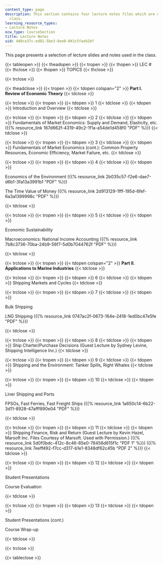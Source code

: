 ```yaml
---
content_type: page
description: This section contains four lecture notes files which are used in the
  class.
learning_resource_types:
- Lecture Notes
ocw_type: CourseSection
title: Lecture Notes
uid: 4d0ce37c-ed81-5be3-8ee0-041c5faeb2bf
---
```


This page presents a selection of lecture slides and notes used in the class.

{{< tableopen >}}
{{< theadopen >}}
{{< tropen >}}
{{< thopen >}}
LEC #
{{< thclose >}}
{{< thopen >}}
TOPICS
{{< thclose >}}

{{< trclose >}}

{{< theadclose >}}
{{< tropen >}}
{{< tdopen colspan="2" >}}
**Part I. Review of Economic Theory**
{{< tdclose >}}

{{< trclose >}}
{{< tropen >}}
{{< tdopen >}}
1
{{< tdclose >}}
{{< tdopen >}}
Introduction and Overview
{{< tdclose >}}

{{< trclose >}}
{{< tropen >}}
{{< tdopen >}}
2
{{< tdclose >}}
{{< tdopen >}}
Fundamentals of Market Economics: Supply and Demand, Elasticity, etc. ({{% resource_link 167d662f-4319-49c2-1f1a-a54de1d458f0 "PDF" %}})
{{< tdclose >}}

{{< trclose >}}
{{< tropen >}}
{{< tdopen >}}
3
{{< tdclose >}}
{{< tdopen >}}
Fundamentals of Market Economics (cont.): Common Property Resources, Economic Efficiency, Market Failure, etc.
{{< tdclose >}}

{{< trclose >}}
{{< tropen >}}
{{< tdopen >}}
4
{{< tdclose >}}
{{< tdopen >}}


Economics of the Environment ({{% resource_link 2b035c57-f2e6-dae7-d6b1-3fa13a3991b1 "PDF" %}})

The Time Value of Money ({{% resource_link 2d913129-1fff-195d-6fef-6a3a1399998c "PDF" %}})


{{< tdclose >}}

{{< trclose >}}
{{< tropen >}}
{{< tdopen >}}
5
{{< tdclose >}}
{{< tdopen >}}


Economic Sustainability

Macroeconomics: National Income Accounting ({{% resource_link 7b8c3736-70ba-24b9-56f7-5d0b7044762f "PDF" %}})


{{< tdclose >}}

{{< trclose >}}
{{< tropen >}}
{{< tdopen colspan="2" >}}
**Part II. Applications to Marine Industries**
{{< tdclose >}}

{{< trclose >}}
{{< tropen >}}
{{< tdopen >}}
6
{{< tdclose >}}
{{< tdopen >}}
Shipping Markets and Cycles
{{< tdclose >}}

{{< trclose >}}
{{< tropen >}}
{{< tdopen >}}
7
{{< tdclose >}}
{{< tdopen >}}


Bulk Shipping

LNG Shipping ({{% resource_link 0747ac2f-0673-164e-2418-1ed0bc47e5fe "PDF" %}})


{{< tdclose >}}

{{< trclose >}}
{{< tropen >}}
{{< tdopen >}}
8
{{< tdclose >}}
{{< tdopen >}}
Ship Charter/Purchase Decisions (Guest Lecture by Sydney Levine, Shipping Intelligence Inc.)
{{< tdclose >}}

{{< trclose >}}
{{< tropen >}}
{{< tdopen >}}
9
{{< tdclose >}}
{{< tdopen >}}
Shipping and the Environment: Tanker Spills, Right Whales
{{< tdclose >}}

{{< trclose >}}
{{< tropen >}}
{{< tdopen >}}
10
{{< tdclose >}}
{{< tdopen >}}


Liner Shipping and Ports

FPSOs, Fast Ferries, Fast Freight Ships ({{% resource_link 1a650c14-6b22-3d11-8928-47afff890e04 "PDF" %}})


{{< tdclose >}}

{{< trclose >}}
{{< tropen >}}
{{< tdopen >}}
11
{{< tdclose >}}
{{< tdopen >}}
Shipping Finance, Risk and Return (Guest Lecture by Kevin Hazel, Marsoft Inc. Files Courtesy of Marsoft. Used with Permission.) ({{% resource_link 5d0f0bdc-412c-8c46-85e0-78456d615f1c "PDF 1" %}}) ({{% resource_link 7eeff492-f7cc-d317-b1e1-8348df62c45b "PDF 2" %}})
{{< tdclose >}}

{{< trclose >}}
{{< tropen >}}
{{< tdopen >}}
12
{{< tdclose >}}
{{< tdopen >}}


Student Presentations

Course Evaluation


{{< tdclose >}}

{{< trclose >}}
{{< tropen >}}
{{< tdopen >}}
13
{{< tdclose >}}
{{< tdopen >}}


Student Presentations (cont.)

Course Wrap-up


{{< tdclose >}}

{{< trclose >}}

{{< tableclose >}}